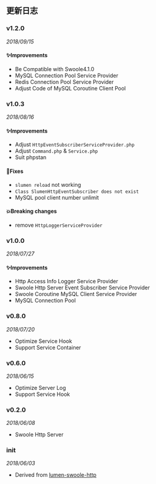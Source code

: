 ## 更新日志

### v1.2.0
_2018/09/15_

#### ✨Improvements
* Be Compatible with Swoole4.1.0
* MySQL Connection Pool Service Provider
* Redis Connection Pool Service Provider
* Adjust Code of MySQL Coroutine Client Pool

### v1.0.3
_2018/08/16_

#### ✨Improvements
* Adjust `HttpEventSubscriberServiceProvider.php`
* Adjust `Command.php` & `Service.php`
* Suit phpstan

#### 🐛Fixes
* `slumen reload` not working
* `Class SlumenHttpEventSubscriber does not exist`
* MySQL pool client number unlimit

#### 💥Breaking changes
* remove `HttpLoggerServiceProvider`

### v1.0.0
_2018/07/27_

#### ✨Improvements

* Http Access Info Logger Service Provider
* Swoole Http Server Event Subscriber Service Provider
* Swoole Coroutine MySQL Client Service Provider
* MySQL Connection Pool

### v0.8.0
_2018/07/20_

* Optimize Service Hook
* Support Service Container

### v0.6.0
_2018/06/15_

* Optimize Server Log
* Support Service Hook

### v0.2.0
_2018/06/08_

* Swoole Http Server

### init
_2018/06/03_

* Derived from [lumen-swoole-http](https://github.com/breeze2/lumen-swoole-http)
